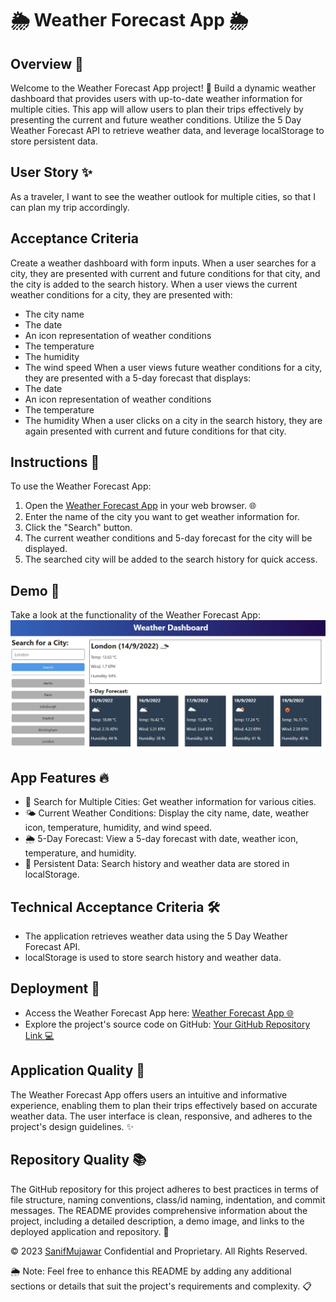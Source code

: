 # 🌦️ Weather Forecast App 🌦️

## Overview 🌟
Welcome to the Weather Forecast App project! 🚀 Build a dynamic weather dashboard that provides users with up-to-date weather information for multiple cities. This app will allow users to plan their trips effectively by presenting the current and future weather conditions. Utilize the 5 Day Weather Forecast API to retrieve weather data, and leverage localStorage to store persistent data.

## User Story ✨
As a traveler, I want to see the weather outlook for multiple cities, so that I can plan my trip accordingly.

## Acceptance Criteria
Create a weather dashboard with form inputs.
When a user searches for a city, they are presented with current and future conditions for that city, and the city is added to the search history.
When a user views the current weather conditions for a city, they are presented with:
- The city name
- The date
- An icon representation of weather conditions
- The temperature
- The humidity
- The wind speed
When a user views future weather conditions for a city, they are presented with a 5-day forecast that displays:
- The date
- An icon representation of weather conditions
- The temperature
- The humidity
When a user clicks on a city in the search history, they are again presented with current and future conditions for that city.

## Instructions 📝
To use the Weather Forecast App:
1. Open the [Weather Forecast App](https://sanifmujawar.github.io/Weather-Forecast/) in your web browser. 🌐
2. Enter the name of the city you want to get weather information for.
3. Click the "Search" button.
4. The current weather conditions and 5-day forecast for the city will be displayed.
5. The searched city will be added to the search history for quick access.

## Demo 📸
Take a look at the functionality of the Weather Forecast App:
![Weather Forecast App Demo](./assets/10-server-side-apis-challenge-demo.png)

## App Features 🔥
- 🌟 Search for Multiple Cities: Get weather information for various cities.
- 🌤️ Current Weather Conditions: Display the city name, date, weather icon, temperature, humidity, and wind speed.
- 🌦️ 5-Day Forecast: View a 5-day forecast with date, weather icon, temperature, and humidity.
- 💾 Persistent Data: Search history and weather data are stored in localStorage.

## Technical Acceptance Criteria 🛠️
- The application retrieves weather data using the 5 Day Weather Forecast API.
- localStorage is used to store search history and weather data.

## Deployment 🚀
- Access the Weather Forecast App here: [Weather Forecast App 🌐](https://sanifmujawar.github.io/Weather-Forecast/)
- Explore the project's source code on GitHub: [Your GitHub Repository Link 💻](https://github.com/sanifmujawar/Weather-Forecast)

## Application Quality 🌟
The Weather Forecast App offers users an intuitive and informative experience, enabling them to plan their trips effectively based on accurate weather data. The user interface is clean, responsive, and adheres to the project's design guidelines. ✨

## Repository Quality 📚
The GitHub repository for this project adheres to best practices in terms of file structure, naming conventions, class/id naming, indentation, and commit messages. The README provides comprehensive information about the project, including a detailed description, a demo image, and links to the deployed application and repository. 📝

© 2023 [SanifMujawar](https://github.com/sanifmujawar) Confidential and Proprietary. All Rights Reserved.

🌦️ Note: Feel free to enhance this README by adding any additional sections or details that suit the project's requirements and complexity. 📋
